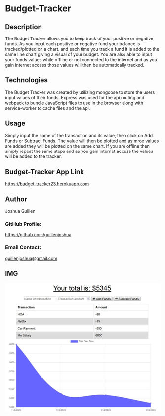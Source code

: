 # Budget-Tracker

## Description

The Budget Tracker allows you to keep track of your positive or negative funds.  As you input each positive or negative fund your balance is tracked/plotted on a chart. and each time you track a fund it is added to the same line chart giving a visual of your budget.    You are also able to input your funds values while offline or not connected to the internet and as you gain internet access those values will then be automatically tracked.       

## Technologies
The Budget Tracker was created by utilizing mongoose to store the users input values of their funds.  Express was used for the api routing and webpack to bundle JavaScript files to use in the browser along with service-worker to cache files and the api. 

## Usage

Simply input the name of the transaction and its value, then click on Add Funds or Subtract Funds.  The value will then be plotted and as mroe values are added they will be plotted on the same chart.  If you are offline then simply repeat the same steps and as you gain internet access the values will be added to the tracker.  

## Budget-Tracker App Link
https://budget-tracker23.herokuapp.com

## Author
Joshua Guillen

### GitHub Profile: 
https://github.com/guillenjoshua

### Email Contact: 
guillenjoshua@gmail.com

## IMG
![](public/img/BTracker.png)
